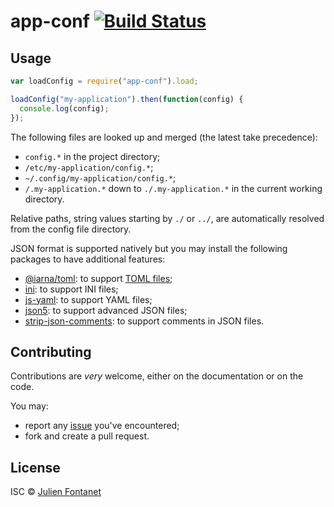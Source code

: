# app-conf [![Build Status](https://travis-ci.org/julien-f/nodejs-app-conf.png?branch=master)](https://travis-ci.org/julien-f/nodejs-app-conf)

## Usage

```javascript
var loadConfig = require("app-conf").load;

loadConfig("my-application").then(function(config) {
  console.log(config);
});
```

The following files are looked up and merged (the latest take
precedence):

- `config.*` in the project directory;
- `/etc/my-application/config.*`;
- `~/.config/my-application/config.*`;
- `/.my-application.*` down to `./.my-application.*` in the current
  working directory.

Relative paths, string values starting by `./` or `../`, are automatically
resolved from the config file directory.

JSON format is supported natively but you may install the following
packages to have additional features:

- [@iarna/toml](https://www.npmjs.com/package/@iarna/toml): to support [TOML files](https://github.com/toml-lang/toml);
- [ini](https://www.npmjs.org/package/ini): to support INI files;
- [js-yaml](https://www.npmjs.org/package/js-yaml): to support YAML files;
- [json5](https://www.npmjs.com/package/json5): to support advanced JSON files;
- [strip-json-comments](https://www.npmjs.org/package/strip-json-comments): to support comments in JSON files.

## Contributing

Contributions are _very_ welcome, either on the documentation or on
the code.

You may:

- report any [issue](https://github.com/julien-f/nodejs-app-conf/issues)
  you've encountered;
- fork and create a pull request.

## License

ISC © [Julien Fontanet](http://julien.isonoe.net)
